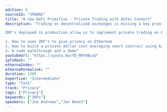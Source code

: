 ```yaml
---
edition: 6
sourceId: "3PB8RE"
title: "A new DeFi Primitive - Private Trading with Aztec Connect"
description: "Trading on decentralised exchanges is missing a key primitive, **privacy**. In traditional markets, an OTC desk enables large orders to trade without moving the price on chain this is missing and everyone can see everything.

ZKP's deployed in production allow us to implement private trading on Ethereum. This talk looks into:

1. How to uses ZKP's to give privacy on Ethereum
2. How to build a private dollar cost averaging smart contract using Aztec Connect
3. A code walkthrough and a demo"
youtubeUrl: "https://youtu.be/fD_M0YHBcaU"
ipfsHash: ""
ethernaIndex: ""
ethernaPermalink: ""
duration: 1305
expertise: "Intermediate"
type: "Talk"
track: "Privacy"
tags: ["Privacy"]
keywords: ["ZKPs"]
speakers: ["Joe Andrews","Jan Beneš"]
---
```

